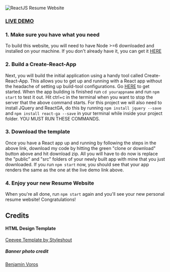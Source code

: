 ![ReactJS Resume Website](portfolio-screenshot.png?raw=true "ReactJS Resume Website")

### <a href="https://mayanksolan.github.io/mayank-solan-portfolio/">LIVE DEMO</a>

### 1. Make sure you have what you need

To build this website, you will need to have Node >=6 downloaded and installed on your machine. If you don't already have it, you can get it <a href="https://nodejs.org/en/download/">HERE</a>

### 2. Build a Create-React-App

Next, you will build the initial application using a handy tool called Create-React-App. This allows you to get up and running with a React app without the headache of setting up build-tool configurations. Go <a href="https://reactjs.org/docs/installation.html">HERE</a> to get started. When the app building is finished run `cd yourappname` and run `npm start` to test it out. Hit ctrl+c in the terminal when you want to stop the server that the above command starts. For this project we will also need to install JQuery and ReactGA, do this by running `npm install jquery --save` and `npm install react-ga --save` in your terminal while inside your project folder. YOU MUST RUN THESE COMMANDS.

### 3. Download the template

Once you have a React app up and running by following the steps in the above link, download my code by hitting the green "clone or download" button above and hit download zip. All you will have to do now is replace the "public" and "src" folders of your newly built app with mine that you just downloaded. If you run `npm start` now, you should see that your app renders the same as the one at the live demo link above.

### 4. Enjoy your new Resume Website

When you're all done, run `npm start` again and you'll see your new personal resume website! Congratulations!

## Credits

#### HTML Design Template

<a href="https://www.styleshout.com/free-templates/ceevee/">Ceevee Template by Styleshout</a>

##### Banner photo credit

<a href="https://unsplash.com/photos/phIFdC6lA4E">Benjamin Voros</a>
